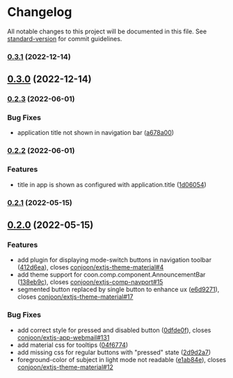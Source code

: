 # Changelog

All notable changes to this project will be documented in this file. See [standard-version](https://github.com/conventional-changelog/standard-version) for commit guidelines.

### [0.3.1](https://github.com/conjoon/extjs-theme-material/compare/v0.3.0...v0.3.1) (2022-12-14)

## [0.3.0](https://github.com/conjoon/extjs-theme-material/compare/v0.2.3...v0.3.0) (2022-12-14)

### [0.2.3](https://github.com/conjoon/extjs-theme-material/compare/v0.2.2...v0.2.3) (2022-06-01)


### Bug Fixes

* application title not shown in navigation bar ([a678a00](https://github.com/conjoon/extjs-theme-material/commit/a678a005073743ed967ee6e85dc5377d3d54f4b1))

### [0.2.2](https://github.com/conjoon/extjs-theme-material/compare/v0.2.1...v0.2.2) (2022-06-01)


### Features

* title in app is shown as configured with application.title ([1d06054](https://github.com/conjoon/extjs-theme-material/commit/1d060548260c20d2417f46760be9ce0a740e2a83))

### [0.2.1](https://github.com/conjoon/extjs-theme-material/compare/v0.2.0...v0.2.1) (2022-05-15)

## [0.2.0](https://github.com/conjoon/extjs-theme-material/compare/v0.1.0...v0.2.0) (2022-05-15)


### Features

* add plugin for displaying mode-switch buttons in navigation toolbar ([412d6ea](https://github.com/conjoon/extjs-theme-material/commit/412d6ea454987a302b57c22370c676d7885c2d99)), closes [conjoon/extjs-theme-material#4](https://github.com/conjoon/extjs-theme-material/issues/4)
* add theme support for coon.comp.component.AnnouncementBar ([138eb9c](https://github.com/conjoon/extjs-theme-material/commit/138eb9c082bfaf8c9e501a3eb7b6a8dd5da2193f)), closes [conjoon/extjs-comp-navport#15](https://github.com/conjoon/extjs-comp-navport/issues/15)
* segmented button replaced by single button to enhance ux ([e6d9271](https://github.com/conjoon/extjs-theme-material/commit/e6d92717dad9e7245ce5696b71404efd8fff92d4)), closes [conjoon/extjs-theme-material#17](https://github.com/conjoon/extjs-theme-material/issues/17)


### Bug Fixes

* add correct style for pressed and disabled button ([0dfde0f](https://github.com/conjoon/extjs-theme-material/commit/0dfde0f3b107e3fe217e7a9debcc22014330561f)), closes [conjoon/extjs-app-webmail#131](https://github.com/conjoon/extjs-app-webmail/issues/131)
* add material css for tooltips ([04f6774](https://github.com/conjoon/extjs-theme-material/commit/04f67744e930298a1fde0bb18ece53e8b3545926))
* add missing css for regular buttons with "pressed" state ([2d9d2a7](https://github.com/conjoon/extjs-theme-material/commit/2d9d2a77fda4544c397b7fc8bca6091e3c97dade))
* foreground-color of subject in light mode not readable ([e1ab84e](https://github.com/conjoon/extjs-theme-material/commit/e1ab84e11e835ae9d8cc32dd009ac31a5f70d4bb)), closes [conjoon/extjs-theme-material#12](https://github.com/conjoon/extjs-theme-material/issues/12)
